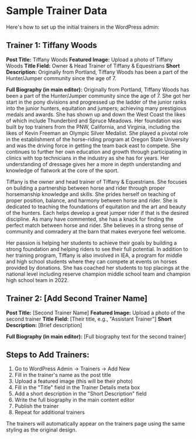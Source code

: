 # Sample Trainer Data

Here's how to set up the initial trainers in the WordPress admin:

## Trainer 1: Tiffany Woods

**Post Title:** Tiffany Woods
**Featured Image:** Upload a photo of Tiffany Woods
**Title Field:** Owner & Head Trainer of Tiffany & Equestrians
**Short Description:** Originally from Portland, Tiffany Woods has been a part of the Hunter/Jumper community since the age of 7.

**Full Biography (in main editor):**
Originally from Portland, Tiffany Woods has been a part of the Hunter/Jumper community since the age of 7. She got her start in the pony divisions and progressed up the ladder of the junior ranks into the junior hunters, equitation and jumpers; achieving many prestigious medals and awards. She has shown up and down the West Coast the likes of which include Thunderbird and Spruce Meadows. Her foundation was built by top trainers from the PNW, California, and Virginia, including the likes of Kevin Freeman an Olympic Silver Medalist. She played a pivotal role in the establishment of the horse-riding program at Oregon State University and was the driving force in getting the team back east to compete. She continues to further her own education and growth through participating in clinics with top technicians in the industry as she has for years. Her understanding of dressage gives her a more in depth understanding and knowledge of flatwork at the core of the sport.

Tiffany is the owner and head trainer of Tiffany & Equestrians. She focuses on building a partnership between horse and rider through proper horsemanship knowledge and skills. She prides herself on teaching of proper position, balance, and harmony between horse and rider. She is dedicated to teaching the foundations of equitation and the art and beauty of the hunters. Each helps develop a great jumper rider if that is the desired discipline. As many have commented, she has a knack for finding the perfect match between horse and rider. She believes in a strong sense of community and comradery at the barn that makes everyone feel welcome.

Her passion is helping her students to achieve their goals by building a strong foundation and helping riders to see their full potential. In addition to her training program, Tiffany is also involved in IEA, a program for middle and high school students where they can compete at events on horses provided by donations. She has coached her students to top placings at the national level including reserve champion middle school team and champion high school team in 2022.

## Trainer 2: [Add Second Trainer Name]

**Post Title:** [Second Trainer Name]
**Featured Image:** Upload a photo of the second trainer
**Title Field:** [Their title, e.g., "Assistant Trainer"]
**Short Description:** [Brief description]

**Full Biography (in main editor):**
[Full biography text for the second trainer]

## Steps to Add Trainers:

1. Go to WordPress Admin → Trainers → Add New
2. Fill in the trainer's name as the post title
3. Upload a featured image (this will be their photo)
4. Fill in the "Title" field in the Trainer Details meta box
5. Add a short description in the "Short Description" field
6. Write the full biography in the main content editor
7. Publish the trainer
8. Repeat for additional trainers

The trainers will automatically appear on the trainers page using the same styling as the original design.
